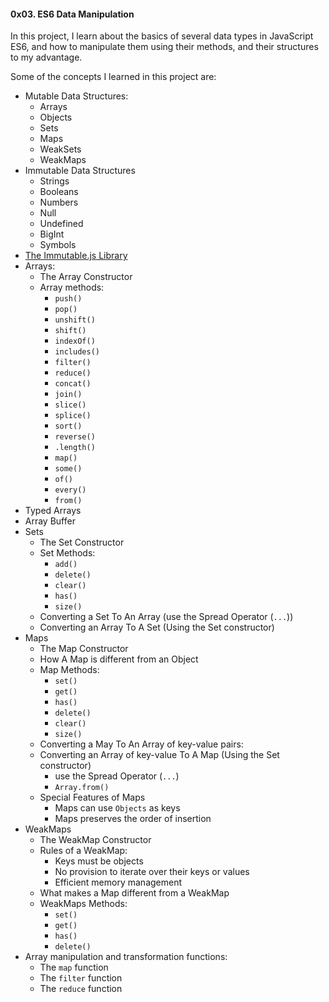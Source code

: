 #### 0x03. ES6 Data Manipulation

In this project, I learn about the basics of several data types in JavaScript ES6, and how to manipulate them using their methods, and their structures to my advantage.

Some of the concepts I learned in this project are:
- Mutable Data Structures:
    - Arrays
    - Objects
    - Sets
    - Maps
    - WeakSets
    - WeakMaps
- Immutable Data Structures
    - Strings
    - Booleans
    - Numbers
    - Null
    - Undefined
    - BigInt
    - Symbols
- [The Immutable.js Library](https://immutable-js.com/)
- Arrays:
    - The Array Constructor
    - Array methods:
        - `push()`
        - `pop()`
        - `unshift()`
        - `shift()`
        - `indexOf()`
        - `includes()`
        - `filter()`
        - `reduce()`
        - `concat()`
        - `join()`
        - `slice()`
        - `splice()`
        - `sort()`
        - `reverse()`
        - `.length()`
        - `map()`
        - `some()`
        - `of()`
        - `every()`
        - `from()`
- Typed Arrays
- Array Buffer
- Sets
    - The Set Constructor
    - Set Methods:
        - `add()`
        - `delete()`
        - `clear()`
        - `has()`
        - `size()`
    - Converting a Set To An Array (use the Spread Operator (`...`))
    - Converting an Array To A Set (Using the Set constructor)
- Maps
    - The Map Constructor
    - How A Map is different from an Object
    - Map Methods:
        - `set()`
        - `get()`
        - `has()`
        - `delete()`
        - `clear()`
        - `size()`
    - Converting a May To An Array of key-value pairs:
    - Converting an Array of key-value To A Map (Using the Set constructor)
        - use the Spread Operator (`...`)
        - `Array.from()`
    - Special Features of Maps
        - Maps can use `Objects` as keys
        - Maps preserves the order of insertion
- WeakMaps
    - The WeakMap Constructor
    - Rules of a WeakMap:
        - Keys must be objects
        - No provision to iterate over their keys or values
        - Efficient memory management
    - What makes a Map different from a WeakMap
    - WeakMaps Methods:
        - `set()`
        - `get()`
        - `has()`
        - `delete()`
- Array manipulation and transformation functions:
    - The `map` function
    - The `filter` function
    - The `reduce` function
